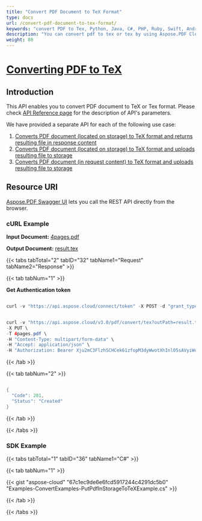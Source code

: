 ```yaml
---
title: "Convert PDF Document to TeX Format"
type: docs
url: /convert-pdf-document-to-tex-format/
keywords: "convert PDF to Tex, Python, Java, C#, PHP, Ruby, Swift, Android, Go"
description: "You can convert pdf to tex or tex by using Aspose.PDF Cloud REST API. The SDKs are available in various languages such as, C#, Java, Python, Ruby, PHP, Node.js, Swift, Android and Go. Please check API Reference page for the description of API&amp;apos;s parameters."
weight: 80
---
```


# <ins>**Converting PDF to TeX**


## **Introduction**
This API enables you to convert PDF document to TeX or Tex format. Please check [API Reference page](https://apireference.aspose.cloud/pdf/#!/Convert/PutPdfInStorageToTeX) for the description of API's parameters.

We have provided a separate API for each of the following use case:

1. [Converts PDF document (located on storage) to TeX format and returns resulting file in response content](https://apireference.aspose.cloud/pdf/#!/Convert/GetPdfInStorageToTeX)
1. [Converts PDF document (located on storage) to TeX format and uploads resulting file to storage](https://apireference.aspose.cloud/pdf/#!/Convert/PutPdfInStorageToTeX)
1. [Converts PDF document (in request content) to TeX format and uploads resulting file to storage](https://apireference.aspose.cloud/pdf/#!/Convert/PutPdfInRequestToTeX)
## **Resource URI**
[Aspose.PDF Swagger UI](https://apireference.aspose.cloud/pdf/#!/Convert/PutPdfInStorageToTeX) lets you call the REST API directly from the browser.
### **cURL Example**
**Input Document:** [4pages.pdf](/pdf/convert-pdf-document-to-tex-format/4pages.pdf) 

**Output Document:** [result.tex](/pdf/convert-pdf-document-to-tex-format/result.tex) 

{{< tabs tabTotal="2" tabID="32" tabName1="Request" tabName2="Response" >}}

{{< tab tabNum="1" >}}

**Get Authentication token**

```java

curl -v "https://api.aspose.cloud/connect/token" -X POST -d "grant_type=client_credentials&client_id=<APP_SID>&client_secret=<APP_KEY>" -H "Content-Type: application/x-www-form-urlencoded" -H "Accept: application/json"

```

```java

curl -v "https://api.aspose.cloud/v3.0/pdf/convert/tex?outPath=result.tex" \
-X PUT \
-T 4pages.pdf \
-H "Content-Type: multipart/form-data" \
-H "Accept: application/json" \
-H "Authorization: Bearer Xju2mC3FlzhSCHCek61zfopM3dyWwotXhInl05sAVyiWo3Nc3R1r3UjqgqUyYRicrLKt8pJFSgZqik90lmfltE-P9zsIwHBheE2Qh4yfgLV_IE2FD7dDeM1thXF65g__BwScOqabN2MkyLwV8PzWZQhQSP7bPVR3VQhefJiCUKZdGRqTAirJ8_PSdT6JHuAOukz8cVIvIC_Ss5C8B2RilsrP-IRrK9ClJlqnsix6EH2E7ndvsdAlg_XxZW45lP6zRs1Y-tiI8bt_g_3FtngghwoJVQDKIijJp44QicmZaiZcDHyNqQz5zjY3NntsYMoLhGmuWvRhj6ZymYTRf1zLrZbjyBRJEM-vFOKpnCoR6UBwjXigt8swJx7usD-fuQ4F_0ogoyO4jfoq-nL0IJGg-ShdlEOfNTzQdlhdxRhvCeM2cIg6"

```

{{< /tab >}}

{{< tab tabNum="2" >}}

```java

{
  "Code": 201,
  "Status": "Created"
}

```

{{< /tab >}}

{{< /tabs >}}
### **SDK Example**
{{< tabs tabTotal="1" tabID="36" tabName1="C#" >}}

{{< tab tabNum="1" >}}

{{< gist "aspose-cloud" "67c1ec9de6e6fcd5917244c4291dc5b0" "Examples-ConvertExamples-PutPdfInStorageToTeXExample.cs" >}}

{{< /tab >}}

{{< /tabs >}}
